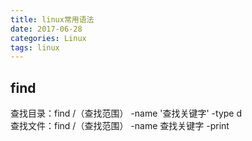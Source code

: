 ```yaml
---
title: linux常用语法
date: 2017-06-28
categories: Linux
tags: linux
---
```

## find  

查找目录：find /（查找范围） -name '查找关键字' -type d  
查找文件：find /（查找范围） -name 查找关键字 -print  
